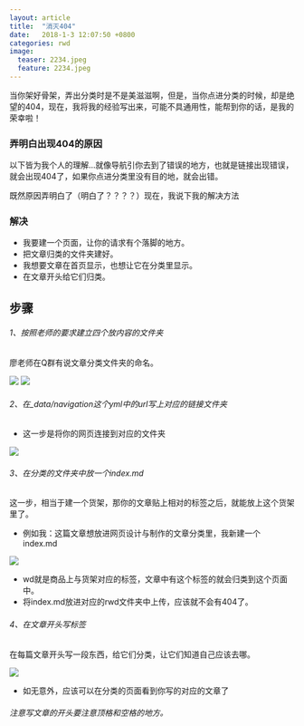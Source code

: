 ```yaml
---
layout: article
title:  "消灭404"
date:   2018-1-3 12:07:50 +0800
categories: rwd 
image:
  teaser: 2234.jpeg
  feature: 2234.jpeg
---
```


当你架好骨架，弄出分类时是不是美滋滋啊，但是，当你点进分类的时候，却是绝望的404，现在，我将我的经验写出来，可能不具通用性，能帮到你的话，是我的荣幸啦！
### 弄明白出现404的原因
以下皆为我个人的理解...就像导航引你去到了错误的地方，也就是链接出现错误，就会出现404了，如果你点进分类里没有目的地，就会出错。

既然原因弄明白了（明白了？？？？）现在，我说下我的解决方法
### 解决
 + 我要建一个页面，让你的请求有个落脚的地方。
 + 把文章归类的文件夹建好。
 + 我想要文章在首页显示，也想让它在分类里显示。
 + 在文章开头给它们归类。
## 步骤
###### 1、按照老师的要求建立四个放内容的文件夹
廖老师在Q群有说文章分类文件夹的命名。

<img src="https://zhengtingeing.github.io/images/012.png">

<img src="https://zhengtingeing.github.io/images/013.png">

###### 2、在_data/navigation这个yml中的url写上对应的链接文件夹

 + 这一步是将你的网页连接到对应的文件夹
 
<img src="https://zhengtingeing.github.io/images/014.png">

###### 3、在分类的文件夹中放一个index.md
这一步，相当于建一个货架，那你的文章贴上相对的标签之后，就能放上这个货架里了。
 + 例如我：这篇文章想放进网页设计与制作的文章分类里，我新建一个index.md

<img src="https://zhengtingeing.github.io/images/011.png">

 + wd就是商品上与货架对应的标签，文章中有这个标签的就会归类到这个页面中。
 + 将index.md放进对应的rwd文件夹中上传，应该就不会有404了。
 
###### 4、在文章开头写标签
在每篇文章开头写一段东西，给它们分类，让它们知道自己应该去哪。

<img src="https://zhengtingeing.github.io/images/010.png">

 + 如无意外，应该可以在分类的页面看到你写的对应的文章了
###### 注意写文章的开头要注意顶格和空格的地方。